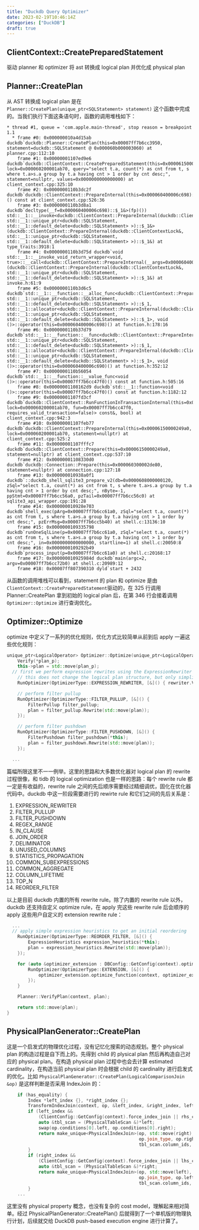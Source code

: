 ```yaml
---
title: "Duckdb Query Optimizer"
date: 2023-02-19T10:46:14Z
categories: ["DuckDB"]
draft: true
---
```


## ClientContext::CreatePreparedStatement

驱动 planner 和 optimizer 将 ast 转换成 logical plan 并优化成 physical plan

## Planner::CreatePlan

从 AST 转换成 logical plan 是在 `Planner::CreatePlan(unique_ptr<SQLStatement> statement)` 这个函数中完成的。当我们执行下面这条语句时，函数的调用堆栈如下：

```gdb
* thread #1, queue = 'com.apple.main-thread', stop reason = breakpoint 1.1
  * frame #0: 0x000000010a4d15ab duckdb`duckdb::Planner::CreatePlan(this=0x00007ff7b6cc3950, statement=duckdb::SQLStatement @ 0x000060b000003060) at planner.cpp:112:10
    frame #1: 0x00000001107ed9e6 duckdb`duckdb::ClientContext::CreatePreparedStatement(this=0x00006150000249a0, lock=0x000060200001ab70, query="select t.a, count(*) as cnt from t, s where t.a>s.a group by t.a having cnt > 1 order by cnt desc;", statement=nullptr, values=0x0000000000000000) at client_context.cpp:325:10
    frame #2: 0x0000000110b3dc2f duckdb`duckdb::ClientContext::PrepareInternal(this=0x000060400006c698)::$_1::operator()() const at client_context.cpp:526:36
    frame #3: 0x0000000110b3d8a1 duckdb`decltype(__f=0x000060400006c698)::$_1&>(fp)()) std::__1::__invoke<duckdb::ClientContext::PrepareInternal(duckdb::ClientContextLock&, std::__1::unique_ptr<duckdb::SQLStatement, std::__1::default_delete<duckdb::SQLStatement> >)::$_1&>(duckdb::ClientContext::PrepareInternal(duckdb::ClientContextLock&, std::__1::unique_ptr<duckdb::SQLStatement, std::__1::default_delete<duckdb::SQLStatement> >)::$_1&) at type_traits:3918:1
    frame #4: 0x0000000110b3d75d duckdb`void std::__1::__invoke_void_return_wrapper<void, true>::__call<duckdb::ClientContext::PrepareInternal(__args=0x000060400006c698)::$_1&>(duckdb::ClientContext::PrepareInternal(duckdb::ClientContextLock&, std::__1::unique_ptr<duckdb::SQLStatement, std::__1::default_delete<duckdb::SQLStatement> >)::$_1&) at invoke.h:61:9
    frame #5: 0x0000000110b3d6c5 duckdb`std::__1::__function::__alloc_func<duckdb::ClientContext::PrepareInternal(duckdb::ClientContextLock&, std::__1::unique_ptr<duckdb::SQLStatement, std::__1::default_delete<duckdb::SQLStatement> >)::$_1, std::__1::allocator<duckdb::ClientContext::PrepareInternal(duckdb::ClientContextLock&, std::__1::unique_ptr<duckdb::SQLStatement, std::__1::default_delete<duckdb::SQLStatement> >)::$_1>, void ()>::operator(this=0x000060400006c698)() at function.h:178:16
    frame #6: 0x0000000110b37d79 duckdb`std::__1::__function::__func<duckdb::ClientContext::PrepareInternal(duckdb::ClientContextLock&, std::__1::unique_ptr<duckdb::SQLStatement, std::__1::default_delete<duckdb::SQLStatement> >)::$_1, std::__1::allocator<duckdb::ClientContext::PrepareInternal(duckdb::ClientContextLock&, std::__1::unique_ptr<duckdb::SQLStatement, std::__1::default_delete<duckdb::SQLStatement> >)::$_1>, void ()>::operator(this=0x000060400006c690)() at function.h:352:12
    frame #7: 0x0000000110b56054 duckdb`std::__1::__function::__value_func<void ()>::operator(this=0x00007ff7b6cc47f0)() const at function.h:505:16
    frame #8: 0x00000001108162d9 duckdb`std::__1::function<void ()>::operator(this=0x00007ff7b6cc47f0)() const at function.h:1182:12
    frame #9: 0x00000001107fd3cf duckdb`duckdb::ClientContext::RunFunctionInTransactionInternal(this=0x00006150000249a0, lock=0x000060200001ab70, fun=0x00007ff7b6cc47f0, requires_valid_transaction=false)> const&, bool) at client_context.cpp:942:3
    frame #10: 0x00000001107feb77 duckdb`duckdb::ClientContext::PrepareInternal(this=0x00006150000249a0, lock=0x000060200001ab70, statement=nullptr) at client_context.cpp:525:2
    frame #11: 0x00000001107fffc7 duckdb`duckdb::ClientContext::Prepare(this=0x00006150000249a0, statement=nullptr) at client_context.cpp:537:10
    frame #12: 0x00000001108330d0 duckdb`duckdb::Connection::Prepare(this=0x000060300002de80, statement=nullptr) at connection.cpp:127:18
    frame #13: 0x000000010938a0f1 duckdb`::duckdb_shell_sqlite3_prepare_v2(db=0x0000608000000120, zSql="select t.a, count(*) as cnt from t, s where t.a>s.a group by t.a having cnt > 1 order by cnt desc;", nByte=-1, ppStmt=0x00007ff7b6cc56a0, pzTail=0x00007ff7b6cc56c0) at sqlite3_api_wrapper.cpp:191:28
    frame #14: 0x000000010928e703 duckdb`shell_exec(pArg=0x00007ff7b6cc61a0, zSql="select t.a, count(*) as cnt from t, s where t.a>s.a group by t.a having cnt > 1 order by cnt desc;", pzErrMsg=0x00007ff7b6cc5b40) at shell.c:13136:10
    frame #15: 0x0000000109335798 duckdb`runOneSqlLine(p=0x00007ff7b6cc61a0, zSql="select t.a, count(*) as cnt from t, s where t.a>s.a group by t.a having cnt > 1 order by cnt desc;", in=0x0000000000000000, startline=1) at shell.c:20050:8
    frame #16: 0x0000000109292b49 duckdb`process_input(p=0x00007ff7b6cc61a0) at shell.c:20168:17
    frame #17: 0x000000010925984d duckdb`main(argc=2, argv=0x00007ff7b6cc72b0) at shell.c:20989:12
    frame #18: 0x00007ff807390310 dyld`start + 2432
```

从函数的调用堆栈可以看到，statement 的 plan 和 optimize 是由 `ClientContext::CreatePreparedStatement`驱动的，在 325 行调用 Planner::CreatePlan 拿到初始的 logical plan 后，在第 346 行会接着调用 `Optimizer::Optimize` 进行查询优化。



## Optimizer::Optimize

optimize 中定义了一系列的优化规则，优化方式比较简单从前到后 apply 一遍这些优化规则：

```cpp
unique_ptr<LogicalOperator> Optimizer::Optimize(unique_ptr<LogicalOperator> plan_p) {
	Verify(*plan_p);
	this->plan = std::move(plan_p);
  // first we perform expression rewrites using the ExpressionRewriter
	// this does not change the logical plan structure, but only simplifies the expression trees
	RunOptimizer(OptimizerType::EXPRESSION_REWRITER, [&]() { rewriter.VisitOperator(*plan); });

	// perform filter pullup
	RunOptimizer(OptimizerType::FILTER_PULLUP, [&]() {
		FilterPullup filter_pullup;
		plan = filter_pullup.Rewrite(std::move(plan));
	});

	// perform filter pushdown
	RunOptimizer(OptimizerType::FILTER_PUSHDOWN, [&]() {
		FilterPushdown filter_pushdown(*this);
		plan = filter_pushdown.Rewrite(std::move(plan));
	});

  ...
```

篇幅所限这里不一一例举。这里的思路和大多数优化器对 logical plan 的 rewrite 过程很像，和 tidb 的 logical optimization 也是一样的思路：每个 rewrite rule 都一定是有收益的，rewrite rule 之间的先后顺序需要经过精细调优，固化在优化器代码中。duckdb 中这一阶段需要进行的 rewirte rule 和它们之间的先后关系是：

1. EXPRESSION_REWRITER
2. FILTER_PULLUP
3. FILTER_PUSHDOWN
4. REGEX_RANGE
5. IN_CLAUSE
6. JOIN_ORDER
7. DELIMINATOR
8. UNUSED_COLUMNS
9. STATISTICS_PROPAGATION
10. COMMON_SUBEXPRESSIONS
11. COMMON_AGGREGATE
12. COLUMN_LIFETIME
13. TOP_N
14. REORDER_FILTER



以上是目前 duckdb 内置的所有 rewrite rule。除了内置的 rewrite rule 以外，duckdb 还支持自定义 optimize rule，在 apply 完这些 rewrite rule 后会顺序的 apply 这些用户自定义的 extension rewrite rule：

```cpp
  ...
  // apply simple expression heuristics to get an initial reordering
	RunOptimizer(OptimizerType::REORDER_FILTER, [&]() {
		ExpressionHeuristics expression_heuristics(*this);
		plan = expression_heuristics.Rewrite(std::move(plan));
	});

	for (auto &optimizer_extension : DBConfig::GetConfig(context).optimizer_extensions) {
		RunOptimizer(OptimizerType::EXTENSION, [&]() {
			optimizer_extension.optimize_function(context, optimizer_extension.optimizer_info.get(), plan);
		});
	}

	Planner::VerifyPlan(context, plan);

	return std::move(plan);
}
```

## PhysicalPlanGenerator::CreatePlan

这是一个启发式的物理优化过程，没有记忆化搜索的动态规划。整个 physical plan 的构造过程是自下而上的。先得到 child 的 plysical plan 然后再构造自己对应的 physical plan。在构造 physical plan 过程中也会去计算 estimated cardinality，在构造当前 physical plan 时会根据 child 的 cardinality 进行启发式的优化。比如 `PhysicalPlanGenerator::CreatePlan(LogicalComparisonJoin &op)`  是这样判断是否采用 IndexJoin 的：

```cpp
	if (has_equality) {
		Index *left_index {}, *right_index {};
		TransformIndexJoin(context, op, &left_index, &right_index, left.get(), right.get());
		if (left_index &&
		    (ClientConfig::GetConfig(context).force_index_join || rhs_cardinality < 0.01 * lhs_cardinality)) {
			auto &tbl_scan = (PhysicalTableScan &)*left;
			swap(op.conditions[0].left, op.conditions[0].right);
			return make_unique<PhysicalIndexJoin>(op, std::move(right), std::move(left), std::move(op.conditions),
			                                      op.join_type, op.right_projection_map, op.left_projection_map,
			                                      tbl_scan.column_ids, left_index, false, op.estimated_cardinality);
		}
		if (right_index &&
		    (ClientConfig::GetConfig(context).force_index_join || lhs_cardinality < 0.01 * rhs_cardinality)) {
			auto &tbl_scan = (PhysicalTableScan &)*right;
			return make_unique<PhysicalIndexJoin>(op, std::move(left), std::move(right), std::move(op.conditions),
			                                      op.join_type, op.left_projection_map, op.right_projection_map,
			                                      tbl_scan.column_ids, right_index, true, op.estimated_cardinality);
		}
    ...
```

这里没有 physical property 概念，也没有复杂的 cost model，理解起来相对简单。经过 PhysicalPlanGenerator::CreatePlan() 后就得到了一个单机版的物理执行计划，后续就交给 DuckDB push-based execution engine 进行计算了。
